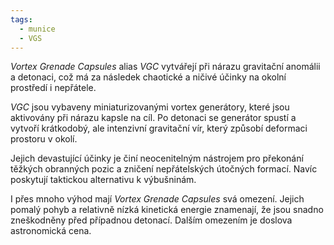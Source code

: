 ```yaml
---
tags:
  - munice
  - VGS
---
```



*Vortex Grenade Capsules* alias *VGC* vytvářejí při nárazu gravitační anomálii a detonaci, což má za následek chaotické a ničivé účinky na okolní prostředí i nepřátele.

*VGC* jsou vybaveny miniaturizovanými vortex generátory, které jsou aktivovány při nárazu kapsle na cíl. Po detonaci se generátor spustí a vytvoří krátkodobý, ale intenzivní gravitační vír, který způsobí deformaci prostoru v okolí.

Jejich devastující účinky je činí neocenitelným nástrojem pro překonání těžkých obranných pozic a zničení nepřátelských útočných formací. Navíc poskytují taktickou alternativu k výbušninám.

I přes mnoho výhod mají *Vortex Grenade Capsules* svá omezení. Jejich pomalý pohyb a relativně nízká kinetická energie znamenají, že jsou snadno zneškodněny před případnou detonací. Dalším omezením je doslova astronomická cena. 